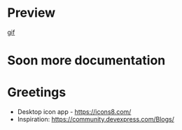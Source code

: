 # Preview
[gif](https://github.com/sebamed/muzicka-skola/blob/master/MuzickaSkola/Video/preview.gif)

# Soon more documentation

# Greetings
- Desktop icon app - https://icons8.com/
- Inspiration: https://community.devexpress.com/Blogs/
